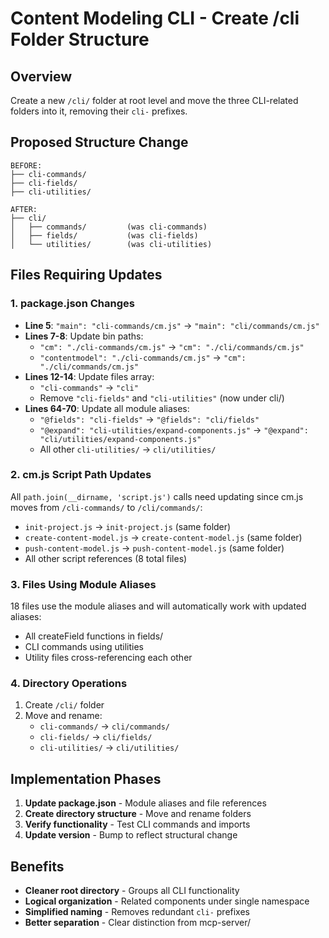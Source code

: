 # Content Modeling CLI - Create /cli Folder Structure

## Overview
Create a new `/cli/` folder at root level and move the three CLI-related folders into it, removing their `cli-` prefixes.

## Proposed Structure Change
```
BEFORE:
├── cli-commands/          
├── cli-fields/           
├── cli-utilities/        

AFTER:
├── cli/
│   ├── commands/         (was cli-commands)
│   ├── fields/           (was cli-fields)  
│   └── utilities/        (was cli-utilities)
```

## Files Requiring Updates

### 1. package.json Changes
- **Line 5**: `"main": "cli-commands/cm.js"` → `"main": "cli/commands/cm.js"`
- **Lines 7-8**: Update bin paths:
  - `"cm": "./cli-commands/cm.js"` → `"cm": "./cli/commands/cm.js"`
  - `"contentmodel": "./cli-commands/cm.js"` → `"cm": "./cli/commands/cm.js"`
- **Lines 12-14**: Update files array:
  - `"cli-commands"` → `"cli"`
  - Remove `"cli-fields"` and `"cli-utilities"` (now under cli/)
- **Lines 64-70**: Update all module aliases:
  - `"@fields": "cli-fields"` → `"@fields": "cli/fields"`
  - `"@expand": "cli-utilities/expand-components.js"` → `"@expand": "cli/utilities/expand-components.js"`
  - All other `cli-utilities/` → `cli/utilities/`

### 2. cm.js Script Path Updates
All `path.join(__dirname, 'script.js')` calls need updating since cm.js moves from `/cli-commands/` to `/cli/commands/`:
- `init-project.js` → `init-project.js` (same folder)
- `create-content-model.js` → `create-content-model.js` (same folder)
- `push-content-model.js` → `push-content-model.js` (same folder)
- All other script references (8 total files)

### 3. Files Using Module Aliases
18 files use the module aliases and will automatically work with updated aliases:
- All createField functions in fields/
- CLI commands using utilities
- Utility files cross-referencing each other

### 4. Directory Operations
1. Create `/cli/` folder
2. Move and rename:
   - `cli-commands/` → `cli/commands/`
   - `cli-fields/` → `cli/fields/`
   - `cli-utilities/` → `cli/utilities/`

## Implementation Phases
1. **Update package.json** - Module aliases and file references
2. **Create directory structure** - Move and rename folders
3. **Verify functionality** - Test CLI commands and imports
4. **Update version** - Bump to reflect structural change

## Benefits
- **Cleaner root directory** - Groups all CLI functionality
- **Logical organization** - Related components under single namespace
- **Simplified naming** - Removes redundant `cli-` prefixes
- **Better separation** - Clear distinction from mcp-server/